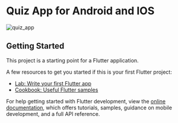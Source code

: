 # Quiz App for Android and IOS

![quiz_app](https://github.com/otabekinha/flutter_quiz_app/assets/131828690/d7292189-ac68-4a06-8519-cefc1d5006b1)

## Getting Started

This project is a starting point for a Flutter application.

A few resources to get you started if this is your first Flutter project:

- [Lab: Write your first Flutter app](https://docs.flutter.dev/get-started/codelab)
- [Cookbook: Useful Flutter samples](https://docs.flutter.dev/cookbook)

For help getting started with Flutter development, view the
[online documentation](https://docs.flutter.dev/), which offers tutorials,
samples, guidance on mobile development, and a full API reference.
